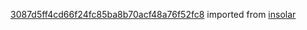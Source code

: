 [3087d5ff4cd66f24fc85ba8b70acf48a76f52fc8](https://github.com/insolar/insolar/commit/3087d5ff4cd66f24fc85ba8b70acf48a76f52fc8) imported from [insolar](https://github.com/insolar/insolar)
